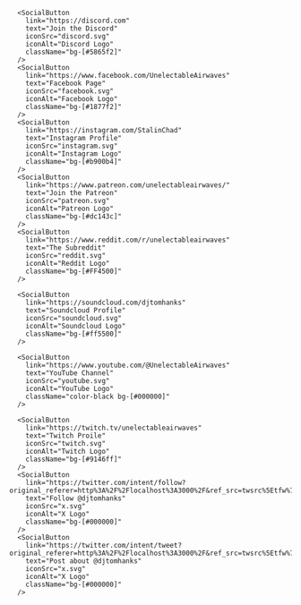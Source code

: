       <SocialButton
        link="https://discord.com"
        text="Join the Discord"
        iconSrc="discord.svg"
        iconAlt="Discord Logo"
        className="bg-[#5865f2]"
      />
      <SocialButton
        link="https://www.facebook.com/UnelectableAirwaves"
        text="Facebook Page"
        iconSrc="facebook.svg"
        iconAlt="Facebook Logo"
        className="bg-[#1877f2]"
      />
      <SocialButton
        link="https://instagram.com/StalinChad"
        text="Instagram Profile"
        iconSrc="instagram.svg"
        iconAlt="Instagram Logo"
        className="bg-[#b900b4]"
      />
      <SocialButton
        link="https://www.patreon.com/unelectableairwaves/"
        text="Join the Patreon"
        iconSrc="patreon.svg"
        iconAlt="Patreon Logo"
        className="bg-[#dc143c]"
      />
      <SocialButton
        link="https://www.reddit.com/r/unelectableairwaves"
        text="The Subreddit"
        iconSrc="reddit.svg"
        iconAlt="Reddit Logo"
        className="bg-[#FF4500]"
      />

      <SocialButton
        link="https://soundcloud.com/djtomhanks"
        text="Soundcloud Profile"
        iconSrc="soundcloud.svg"
        iconAlt="Soundcloud Logo"
        className="bg-[#ff5500]"
      />

      <SocialButton
        link="https://www.youtube.com/@UnelectableAirwaves"
        text="YouTube Channel"
        iconSrc="youtube.svg"
        iconAlt="YouTube Logo"
        className="color-black bg-[#000000]"
      />

      <SocialButton
        link="https://twitch.tv/unelectableairwaves"
        text="Twitch Proile"
        iconSrc="twitch.svg"
        iconAlt="Twitch Logo"
        className="bg-[#9146ff]"
      />
      <SocialButton
        link="https://twitter.com/intent/follow?original_referer=http%3A%2F%2Flocalhost%3A3000%2F&ref_src=twsrc%5Etfw%7Ctwcamp%5Ebuttonembed%7Ctwterm%5Efollow%7Ctwgr%5Edjtomhanks&region=follow_link&screen_name=djtomhanks"
        text="Follow @djtomhanks"
        iconSrc="x.svg"
        iconAlt="X Logo"
        className="bg-[#000000]"
      />
      <SocialButton
        link="https://twitter.com/intent/tweet?original_referer=http%3A%2F%2Flocalhost%3A3000%2F&ref_src=twsrc%5Etfw%7Ctwcamp%5Ebuttonembed%7Ctwterm%5Eshare%7Ctwgr%5E&text=Leftism%20and%20Aliens%20are%20awesome%20on%20UnelectableAirwaves&url=https%3A%2F%2Ftwitch.tv%2FUnelectableAirwaves&via=djtomhanks"
        text="Post about @djtomhanks"
        iconSrc="x.svg"
        iconAlt="X Logo"
        className="bg-[#000000]"
      />
